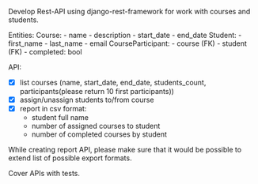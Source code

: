 Develop Rest-API using django-rest-framework for work with courses and students.

Entities:
  Course:
    - name
    - description
    - start_date
    - end_date
  Student:
    - first_name
    - last_name
    - email
  CourseParticipant:
    - course (FK)
    - student (FK)
    - completed: bool

API:
  - [x] list courses (name, start_date, end_date, students_count, participants(please return 10 first participants))
  - [x] assign/unassign students to/from course
  - [x] report in csv format:
    - student full name
    - number of assigned courses to student
    - number of completed courses by student

While creating report API, please make sure that it would be possible to extend list of possible export formats. 

Cover APIs with tests.
